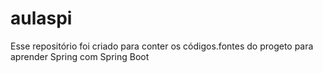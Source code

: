 # aulaspi

Esse repositório foi criado para conter os códigos.fontes do progeto para aprender  Spring com Spring Boot
